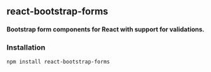 ## react-bootstrap-forms
#### Bootstrap form components for React with support for validations.

### Installation
```bash
npm install react-bootstrap-forms
```